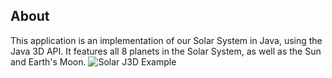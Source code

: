 ## About
This application is an implementation of our Solar System in Java, using the Java 3D API. It features all 8 planets in the Solar System, as well as the Sun and Earth's Moon.
![Solar J3D Example](solar-j3d-example.gif)

